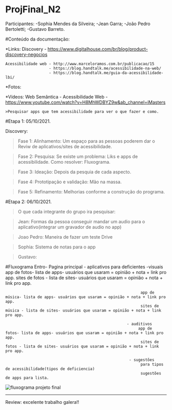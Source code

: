 # ProjFinal_N2

Participantes: 
-Sophia Mendes da Silveira;
-Jean Garra;
-João Pedro Bertoletti;
-Gustavo Barreto.

#Conteúdo da documentação:

  *Links:
    Discovery - https://www.digitalhouse.com/br/blog/product-discovery-negocios
    
    Acessibilidade web - http://www.marceloramos.com.br/publicacao/15
                       - https://blog.handtalk.me/acessibilidade-na-web/
                       - https://blog.handtalk.me/guia-da-acessibilidade-lbi/
    
  *Fotos:
  
  *Vídeos:
    Web Semântica - Acessibilidade Web - https://www.youtube.com/watch?v=H8MhWDBYZ9w&ab_channel=iMasters
    
    >Pesquisar apps que tem acessibilidade para ver o que fazer e como.

#Etapa 1: 05/10/2021.

  Discovery:
  >Fase 1: Alinhamento: Um espaço para as pessoas poderem dar o Reviw de aplicativos/sites de acessibilidade.
  
  >Fase 2: Pesquisa: Se existe um problema: Liks e apps de acessibilidade.
                     Como resolver: Fluxograma.
                    
  >Fase 3: Ideação: Depois da pesquia de cada aspecto.
  
  >Fase 4: Prototipação e validação: Mão na massa.
  
  >Fase 5: Refinamento: Melhorias conforme a construção do programa.
 
 #Etapa 2: 06/10/2021.
 
 >O que cada integrante do grupo ira pesquisar:

 >Jean:
  Formas da pessoa conseguir mandar um audio para o aplicativo(integrar um gravador de audio no app)

 >Joao Pedro:
  Maneira de fazer um teste Drive

 >Sophia:
  Sistema de notas para o app

 >Gustavo:
  
  
  #Fluxograma
   Entro- Pagina principal - aplicativos para deficientes 
                                                          -visuais
                                                               app de fotos- lista de apps- usuários que usaram = opinião + nota + link pro app.
                                                               sites de fotos - lista de sites- usuários que usaram = opinião + nota + link pro app.
                                                               
                                                               app de música- lista de apps- usuários que usaram = opinião + nota + link pro app.
                                                               sites de música - lista de sites- usuários que usaram = opinião + nota + link pro app.
                                                         
                                                         - auditivos
                                                              app de fotos- lista de apps- usuários que usaram = opinião + nota + link pro app.
                                                               sites de fotos - lista de sites- usuários que usaram = opinião + nota + link pro app.
                                                               
                                                          - sugestões
                                                               para tipos de acessibilidade(tipos de deficiencia)
                                                               sugestões de apps para lista.
                                                               
                                                               
                                                               
 ![fluxograma projeto final](https://user-images.githubusercontent.com/89792528/136303716-06ef741b-dacc-4677-8036-c172c337a4e8.jpeg)
                                                              

-------------------------------------------
Review: excelente trabalho galera!! 
